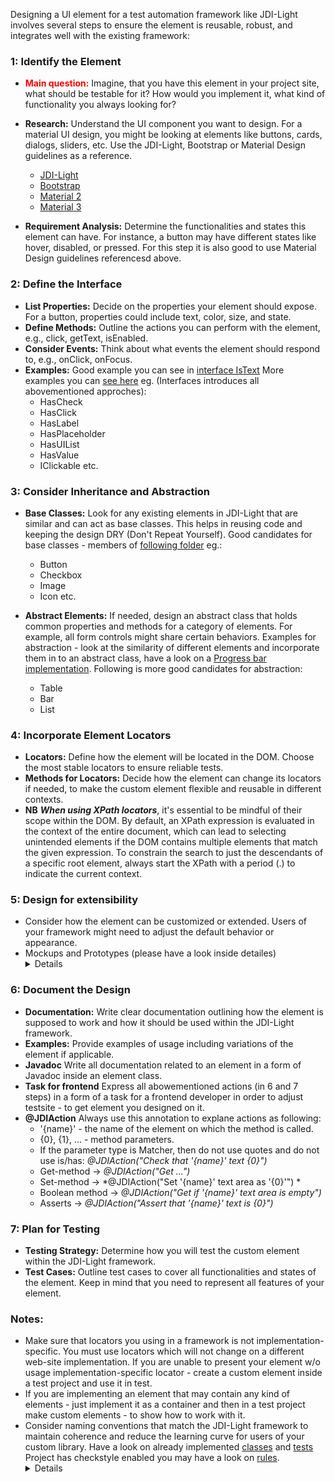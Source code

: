 Designing a UI element for a test automation framework like JDI-Light involves several steps to ensure the element is reusable, robust, and integrates well with the existing framework:

### 1: Identify the Element
- **<span style="color:red;">Main question:</span>** Imagine, that you have this element in your project site, what should be testable for it? How would you implement it, what kind of functionality you always looking for?
- **Research:** Understand the UI component you want to design. For a material UI design, you might be looking at elements like buttons, cards, dialogs, sliders, etc. Use the JDI-Light, Bootstrap or Material Design guidelines as a reference.
    - [JDI-Light](https://jdi-docs.github.io/jdi-light/?java#theory)
    - [Bootstrap](https://getbootstrap.com/docs/5.3/components/) 
    - [Material 2](https://m2.material.io/components?platform=web)
    - [Material 3](https://m3.material.io/components?platform=web)

- **Requirement Analysis:** Determine the functionalities and states this element can have. For instance, a button may have different states like hover, disabled, or pressed. For this step it is also good to use Material Design guidelines referencesd above.

### 2: Define the Interface
- **List Properties:** Decide on the properties your element should expose. For a button, properties could include text, color, size, and state.
- **Define Methods:** Outline the actions you can perform with the element, e.g., click, getText, isEnabled.
- **Consider Events:** Think about what events the element should respond to, e.g., onClick, onFocus.
- **Examples:** Good example you can see in [interface IsText](https://github.com/jdi-testing/jdi-light/blob/master/jdi-light-selenium3/src/main/java/com/epam/jdi/light/elements/interfaces/common/IsText.java) More examples you can [see here](https://github.com/jdi-testing/jdi-light/tree/master/jdi-light-selenium3/src/main/java/com/epam/jdi/light/elements/interfaces/base) eg. (Interfaces introduces all abovementioned approches):
    - HasCheck
    - HasClick
    - HasLabel
    - HasPlaceholder
    - HasUIList
    - HasValue
    - IClickable etc.


### 3: Consider Inheritance and Abstraction
- **Base Classes:** Look for any existing elements in JDI-Light that are similar and can act as base classes. This helps in reusing code and keeping the design DRY (Don't Repeat Yourself).
Good candidates for base classes - members of [following folder](https://github.com/jdi-testing/jdi-light/tree/master/jdi-light-html/src/main/java/com/epam/jdi/light/ui/html/elements/common) eg.:
    - Button
    - Checkbox
    - Image
    - Icon etc.
    
- **Abstract Elements:** If needed, design an abstract class that holds common properties and methods for a category of elements. For example, all form controls might share certain behaviors.
Examples for abstraction - look at the similarity of different elements and incorporate them in to an abstract class, have a look on a [Progress bar implementation](https://github.com/jdi-testing/jdi-light/blob/master/jdi-light-material-ui/src/main/java/com/epam/jdi/light/material/elements/feedback/progress/Progress.java). Following is more good candidates for abstraction: 
    - Table 
    - Bar
    - List


### 4: Incorporate Element Locators
- **Locators:** Define how the element will be located in the DOM. Choose the most stable locators to ensure reliable tests.
- **Methods for Locators:** Decide how the element can change its locators if needed, to make the custom element flexible and reusable in different contexts.
- **NB** ***When using XPath locators***, it's essential to be mindful of their scope within the DOM. By default, an XPath expression is evaluated in the context of the entire document, which can lead to selecting unintended elements if the DOM contains multiple elements that match the given expression. To constrain the search to just the descendants of a specific root element, always start the XPath with a period (.) to indicate the current context. 

### 5: Design for extensibility
- Consider how the element can be customized or extended. Users of your framework might need to adjust the default behavior or appearance.
- Mockups and Prototypes (please have a look inside detailes)<details> 
        **Make visual design:** Draw a visual representation of the element to understand how it should look and behave. Use prototyping platforms like Figma, Sketch, or InVision.
        **Create prototype:** Define example scenarios where the UI element would be used, what the expected user input and system responses would be. This can include common and edge case scenarios. Write detailed UI specifications that describe the functionality, appearance, and behavior of the element. These should include dimensions, color schemes, typographic details, and states (e.g., hover, disabled).
    </details>

### 6: Document the Design
- **Documentation:** Write clear documentation outlining how the element is supposed to work and how it should be used within the JDI-Light framework.
- **Examples:** Provide examples of usage including variations of the element if applicable.
- **Javadoc** Write all documentation related to an element in a form of Javadoc inside an element class.
- **Task for frontend** Express all abowementioned actions (in 6 and 7 steps) in a form of a task for a frontend developer in order to adjust testsite - to get element you designed on it.
- **@JDIAction** Always use this annotation to explane actions as following:
    - '{name}' - the name of the element on which the method is called. 
    - {0}, {1}, ... - method parameters. 
    - If the parameter type is Matcher, then do not use quotes and do not use is/has: *@JDIAction("Check that '{name}' text {0}")*
    - Get-method -> *@JDIAction("Get ...")* 
    - Set-method -> *@JDIAction("Set '{name}' text area as '{0}'") *
    - Boolean method -> *@JDIAction("Get if '{name}' text area is empty")*
    - Asserts -> *@JDIAction("Assert that '{name}' text is {0}")*


### 7: Plan for Testing
- **Testing Strategy:** Determine how you will test the custom element within the JDI-Light framework.
- **Test Cases:** Outline test cases to cover all functionalities and states of the element. Keep in mind that you need to represent all features of your element.


### Notes:
- Make sure that locators you using in a framework is not implementation-specific. You must use locators which will not change on a different web-site implementation. If you are unable to present your element w/o usage implementation-specific locator - create a custom element inside a test project and use it in test.
- If you are implementing an element that may contain any kind of elements - just implement it as a container and then in a test project make custom elements - to show how to work with it.
- Consider naming conventions that match the JDI-Light framework to maintain coherence and reduce the learning curve for users of your custom library. Have a look on already implemented [classes](https://github.com/jdi-testing/jdi-light/blob/add_documentation_element_design/jdi-light-material-ui/src/main/java/com/epam/jdi/light/material/elements/displaydata/Badge.java) and [tests](https://github.com/jdi-testing/jdi-light/blob/add_documentation_element_design/jdi-light-material-ui-tests/src/test/java/io/github/epam/material/tests/displaydata/BadgeTests.java) Project has checkstyle enabled you may have a look on [rules](https://github.com/jdi-testing/jdi-light/blob/add_documentation_element_design/config/checkstyle/checkstyle.xml).<details>
    - **Do note use UIElement when you can use typed one** (like UIElement button)
    - **Use meaningful and descriptive names**: The method name should clearly state what the method does. For example, a method that checks if a container is fixed could be named `isFixed()`.
    - **Start boolean methods with is, has, can, or similar**: If a method returns a boolean, it's often a good idea to start the name with `is`, `has`, `can`, or similar to make it clear that the method returns a boolean. For example, `isFixed()`, `hasTitle()`.
    - **Use verbs for methods that perform actions**: If a method performs an action, it's often a good idea to start the name with a verb. For example, `scrollDown()`.
    - **Keep it short**: While descriptive names are good, overly long names can make the code harder to read. Try to keep the method names concise.
</details>
